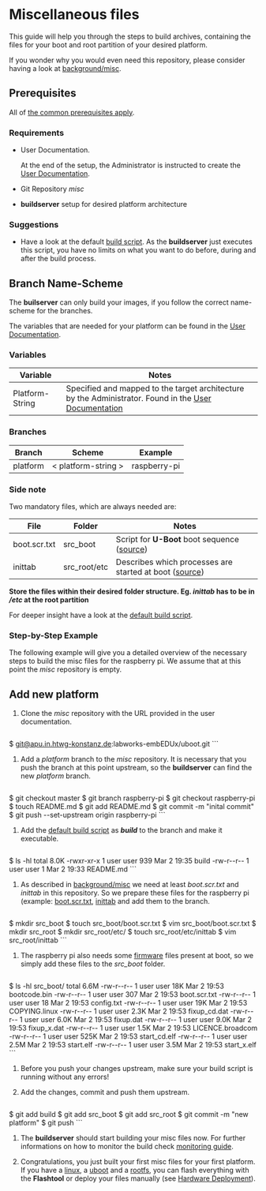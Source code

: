 # Miscellaneous files
This guide will help you through the steps to build archives, containing the
files for your boot and root partition of your desired platform.

If you wonder why you would even need this repository, please consider having a
look at [background/misc](../background/specs/misc.md).

## Prerequisites
All of [the common prerequisites apply](usage.md#Prerequisites).

### Requirements
* User Documentation.

    At the end of the setup, the Administrator is instructed to create the [User
    Documentation](../setup/post-install/user-documentation.md).

* Git Repository *misc*
* **buildserver** setup for desired platform architecture

### Suggestions
* Have a look at the default [build script](usage/misc/default/platform_build). As the
  **buildserver** just executes this script, you have no limits on what you want
  to do before, during and after the build process.

## Branch Name-Scheme
The **builserver** can only build your images, if you follow the correct
name-scheme for the branches.

The variables that are needed for your platform can be found in the [User
Documentation](../setup/post-install/user-documentation.md).

### Variables

Variable | Notes
--- | ---
Platform-String | Specified and mapped to the target architecture by the Administrator. Found in the [User Documentation](../setup/post-install/user-documentation.md)

### Branches

Branch | Scheme | Example
--- | --- | ---
platform | < platform-string \> |  raspberry-pi

### Side note
Two mandatory files, which are always needed are:

File | Folder | Notes
--- | --- | ---
boot.scr.txt | src\_boot | Script for **U-Boot** boot sequence ([source](http://www.denx.de/wiki/view/DULG/UBootScripts))
inittab | src\_root/etc | Describes which processes are started at boot ([source](http://unixhelp.ed.ac.uk/CGI/man-cgi?inittab+5))

**Store the files within their desired folder structure. Eg. *inittab* has to be
in */etc* at the root partition**

For deeper insight have a look at the [default build
script](usage/misc/default/platform_build).

### Step-by-Step Example
The following example will give you a detailed overview of the necessary steps
to build the misc files for the raspberry pi. We assume that at this point the
*misc* repository is empty.

## Add new platform

1. Clone the *misc* repository with the URL provided in the user documentation.

    ```
$ git@apu.in.htwg-konstanz.de:labworks-embEDUx/uboot.git
    ```

1. Add a *platform* branch to the *misc* repository. It is necessary that you
   push the branch at this point upstream, so the **buildserver** can find the
   new *platform* branch.
   
    ```
$ git checkout master
$ git branch raspberry-pi
$ git checkout raspberry-pi
$ touch README.md
$ git add README.md
$ git commit -m "inital commit"
$ git push --set-upstream origin raspberry-pi 
    ```

1. Add the [default build script](usage/misc/default/platform_build) as
   ***build*** to the branch and make it executable.
   
    ```
$ ls -hl
total 8.0K
-rwxr-xr-x 1 user user 939 Mar  2 19:35 build
-rw-r--r-- 1 user user   1 Mar  2 19:33 README.md
    ```

1. As described in [background/misc](../background/specs/misc.md) we need at least
   *boot.scr.txt* and *inittab* in this repository. So we prepare these files
   for the raspberry pi (example:
     [boot.scr.txt](usage/misc/default/boot.scr.txt),
     [inittab](usage/misc/default/inittab) and add them to the branch. 
   
    ```
$ mkdir src_boot
$ touch src_boot/boot.scr.txt
$ vim src_boot/boot.scr.txt
$ mkdir src_root
$ mkdir src_root/etc/
$ touch src_root/etc/inittab
$ vim src_root/inittab
    ```

1. The raspberry pi also needs some
   [firmware](https://github.com/raspberrypi/firmware/tree/master/boot) files present at boot,
   so we simply add these files to the *src_boot* folder.
    
    ```
$ ls -hl src_boot/
total 6.6M
-rw-r--r-- 1 user user  18K Mar  2 19:53 bootcode.bin
-rw-r--r-- 1 user user  307 Mar  2 19:53 boot.scr.txt
-rw-r--r-- 1 user user   18 Mar  2 19:53 config.txt
-rw-r--r-- 1 user user  19K Mar  2 19:53 COPYING.linux
-rw-r--r-- 1 user user 2.3K Mar  2 19:53 fixup_cd.dat
-rw-r--r-- 1 user user 6.0K Mar  2 19:53 fixup.dat
-rw-r--r-- 1 user user 9.0K Mar  2 19:53 fixup_x.dat
-rw-r--r-- 1 user user 1.5K Mar  2 19:53 LICENCE.broadcom
-rw-r--r-- 1 user user 525K Mar  2 19:53 start_cd.elf
-rw-r--r-- 1 user user 2.5M Mar  2 19:53 start.elf
-rw-r--r-- 1 user user 3.5M Mar  2 19:53 start_x.elf
    ```

1. Before you push your changes upstream, make sure your build script is running
   without any errors!

1. Add the changes, commit and push them upstream. 
   
    ```
$ git add build
$ git add src_boot
$ git add src_root
$ git commit -m "new platform"
$ git push
    ```

1. The **buildserver** should start building your misc files now. For further
   informations on how to monitor the build check [monitoring
   guide](common/build-monitoring.md).

1. Congratulations, you just built your first misc files for your first
   platform. If you have a [linux](linux.md), a [uboot](uboot.md) and a
   [rootfs](rootfs.md), you can flash everything with the **Flashtool** or
   deploy your files manually (see [Hardware
   Deployment](usage.md#hardware-deployment)).


